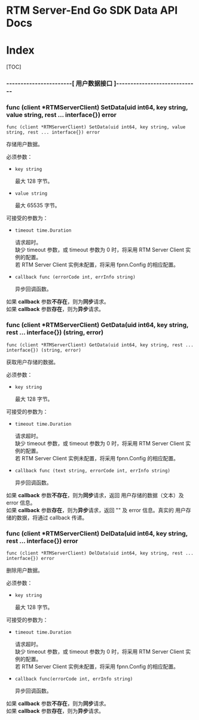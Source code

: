 # RTM Server-End Go SDK Data API Docs

# Index

[TOC]

### -----------------------[ 用户数据接口 ]-----------------------------

### func (client *RTMServerClient) SetData(uid int64, key string, value string, rest ... interface{}) error

	func (client *RTMServerClient) SetData(uid int64, key string, value string, rest ... interface{}) error

存储用户数据。

必须参数：

+ `key string`

	最大 128 字节。

+ `value string`

	最大 65535 字节。

可接受的参数为：

+ `timeout time.Duration`

	请求超时。  
	缺少 timeout 参数，或 timeout 参数为 0 时，将采用 RTM Server Client 实例的配置。  
	若 RTM Server Client 实例未配置，将采用 fpnn.Config 的相应配置。

+ `callback func (errorCode int, errInfo string)`

	异步回调函数。  

如果 **callback** 参数**不存在**，则为**同步**请求。  
如果 **callback** 参数**存在**，则为**异步**请求。

### func (client *RTMServerClient) GetData(uid int64, key string, rest ... interface{}) (string, error)

	func (client *RTMServerClient) GetData(uid int64, key string, rest ... interface{}) (string, error)

获取用户存储的数据。

必须参数：

+ `key string`

	最大 128 字节。

可接受的参数为：

+ `timeout time.Duration`

	请求超时。  
	缺少 timeout 参数，或 timeout 参数为 0 时，将采用 RTM Server Client 实例的配置。  
	若 RTM Server Client 实例未配置，将采用 fpnn.Config 的相应配置。

+ `callback func (text string, errorCode int, errInfo string)`

	异步回调函数。  

如果 **callback** 参数**不存在**，则为**同步**请求，返回 用户存储的数据（文本）及 error 信息。  
如果 **callback** 参数**存在**，则为**异步**请求，返回 "" 及 error 信息。真实的 用户存储的数据，将通过 callback 传递。

### func (client *RTMServerClient) DelData(uid int64, key string, rest ... interface{}) error

	func (client *RTMServerClient) DelData(uid int64, key string, rest ... interface{}) error

删除用户数据。

必须参数：

+ `key string`

	最大 128 字节。

可接受的参数为：

+ `timeout time.Duration`

	请求超时。  
	缺少 timeout 参数，或 timeout 参数为 0 时，将采用 RTM Server Client 实例的配置。  
	若 RTM Server Client 实例未配置，将采用 fpnn.Config 的相应配置。

+ `callback func(errorCode int, errInfo string)`

	异步回调函数。  

如果 **callback** 参数**不存在**，则为**同步**请求。  
如果 **callback** 参数**存在**，则为**异步**请求。
